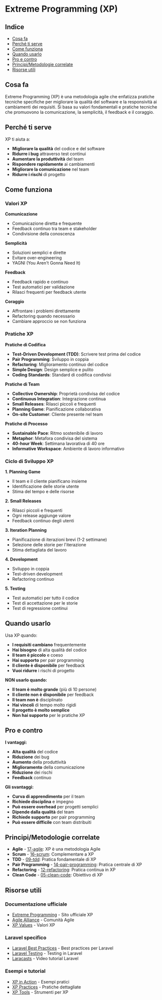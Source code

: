 # Extreme Programming (XP)

## Indice
- [Cosa fa](#cosa-fa)
- [Perché ti serve](#perché-ti-serve)
- [Come funziona](#come-funziona)
- [Quando usarlo](#quando-usarlo)
- [Pro e contro](#pro-e-contro)
- [Principi/Metodologie correlate](#principi-metodologie-correlate)
- [Risorse utili](#risorse-utili)

## Cosa fa

Extreme Programming (XP) è una metodologia agile che enfatizza pratiche tecniche specifiche per migliorare la qualità del software e la responsività ai cambiamenti dei requisiti. Si basa su valori fondamentali e pratiche tecniche che promuovono la comunicazione, la semplicità, il feedback e il coraggio.

## Perché ti serve

XP ti aiuta a:
- **Migliorare la qualità** del codice e del software
- **Ridurre i bug** attraverso test continui
- **Aumentare la produttività** del team
- **Rispondere rapidamente** ai cambiamenti
- **Migliorare la comunicazione** nel team
- **Ridurre i rischi** di progetto

## Come funziona

### Valori XP

**Comunicazione**
- Comunicazione diretta e frequente
- Feedback continuo tra team e stakeholder
- Condivisione della conoscenza

**Semplicità**
- Soluzioni semplici e dirette
- Evitare over-engineering
- YAGNI (You Aren't Gonna Need It)

**Feedback**
- Feedback rapido e continuo
- Test automatici per validazione
- Rilasci frequenti per feedback utente

**Coraggio**
- Affrontare i problemi direttamente
- Refactoring quando necessario
- Cambiare approccio se non funziona

### Pratiche XP

**Pratiche di Codifica**
- **Test-Driven Development (TDD)**: Scrivere test prima del codice
- **Pair Programming**: Sviluppo in coppia
- **Refactoring**: Miglioramento continuo del codice
- **Simple Design**: Design semplice e pulito
- **Coding Standards**: Standard di codifica condivisi

**Pratiche di Team**
- **Collective Ownership**: Proprietà condivisa del codice
- **Continuous Integration**: Integrazione continua
- **Small Releases**: Rilasci piccoli e frequenti
- **Planning Game**: Pianificazione collaborativa
- **On-site Customer**: Cliente presente nel team

**Pratiche di Processo**
- **Sustainable Pace**: Ritmo sostenibile di lavoro
- **Metaphor**: Metafora condivisa del sistema
- **40-hour Week**: Settimana lavorativa di 40 ore
- **Informative Workspace**: Ambiente di lavoro informativo

### Ciclo di Sviluppo XP

**1. Planning Game**
- Il team e il cliente pianificano insieme
- Identificazione delle storie utente
- Stima del tempo e delle risorse

**2. Small Releases**
- Rilasci piccoli e frequenti
- Ogni release aggiunge valore
- Feedback continuo degli utenti

**3. Iteration Planning**
- Pianificazione di iterazioni brevi (1-2 settimane)
- Selezione delle storie per l'iterazione
- Stima dettagliata del lavoro

**4. Development**
- Sviluppo in coppia
- Test-driven development
- Refactoring continuo

**5. Testing**
- Test automatici per tutto il codice
- Test di accettazione per le storie
- Test di regressione continui

## Quando usarlo

Usa XP quando:
- **I requisiti cambiano** frequentemente
- **Hai bisogno** di alta qualità del codice
- **Il team è piccolo** e coeso
- **Hai supporto** per pair programming
- **Il cliente è disponibile** per feedback
- **Vuoi ridurre** i rischi di progetto

**NON usarlo quando:**
- **Il team è molto grande** (più di 10 persone)
- **Il cliente non è disponibile** per feedback
- **Il team non è** disciplinato
- **Hai vincoli** di tempo molto rigidi
- **Il progetto è molto semplice**
- **Non hai supporto** per le pratiche XP

## Pro e contro

**I vantaggi:**
- **Alta qualità** del codice
- **Riduzione** dei bug
- **Aumento** della produttività
- **Miglioramento** della comunicazione
- **Riduzione** dei rischi
- **Feedback** continuo

**Gli svantaggi:**
- **Curva di apprendimento** per il team
- **Richiede disciplina** e impegno
- **Può essere overhead** per progetti semplici
- **Dipende dalla qualità** del team
- **Richiede supporto** per pair programming
- **Può essere difficile** con team distribuiti

## Principi/Metodologie correlate

- **Agile** - [17-agile](./17-agile/agile.md): XP è una metodologia Agile
- **Scrum** - [16-scrum](./16-scrum/scrum.md): Complementare a XP
- **TDD** - [09-tdd](./09-tdd/tdd.md): Pratica fondamentale di XP
- **Pair Programming** - [14-pair-programming](./14-pair-programming/pair-programming.md): Pratica centrale di XP
- **Refactoring** - [12-refactoring](./12-refactoring/refactoring.md): Pratica continua in XP
- **Clean Code** - [05-clean-code](./05-clean-code/clean-code.md): Obiettivo di XP

## Risorse utili

### Documentazione ufficiale
- [Extreme Programming](http://www.extremeprogramming.org/) - Sito ufficiale XP
- [Agile Alliance](https://www.agilealliance.org/) - Comunità Agile
- [XP Values](http://www.extremeprogramming.org/values.html) - Valori XP

### Laravel specifico
- [Laravel Best Practices](https://github.com/alexeymezenin/laravel-best-practices) - Best practices per Laravel
- [Laravel Testing](https://laravel.com/docs/testing) - Testing in Laravel
- [Laracasts](https://laracasts.com/) - Video tutorial Laravel

### Esempi e tutorial
- [XP in Action](http://www.extremeprogramming.org/action.html) - Esempi pratici
- [XP Practices](http://www.extremeprogramming.org/practices.html) - Pratiche dettagliate
- [XP Tools](http://www.extremeprogramming.org/tools.html) - Strumenti per XP
